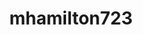 ---
title: mhamilton723
github: https://github.com/mhamilton723
mode: light
transition: 3s
archetype:
  - Little Bit of Everything
---